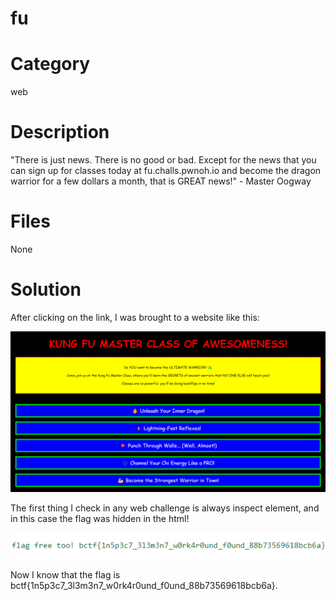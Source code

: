 # fu
# Category
web
# Description
"There is just news. There is no good or bad. Except for the news that you can sign up for classes today at fu.challs.pwnoh.io and become the dragon warrior for a few dollars a month, that is GREAT news!" - Master Oogway
# Files
None
# Solution
After clicking on the link, I was brought to a website like this:

![alt text](image.png)

The first thing I check in any web challenge is always inspect element, and in this case the flag was hidden in the html!

![alt text](image-1.png)

Now I know that the flag is bctf{1n5p3c7_3l3m3n7_w0rk4r0und_f0und_88b73569618bcb6a}.